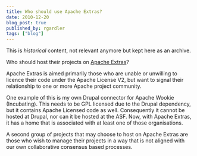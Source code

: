 ```yaml
---
title: Who should use Apache Extras?
date: 2010-12-20
blog_post: true
published_by: rgardler
tags: ["blog"]
---
```


<div class="historical">
This is <em>historical</em> content, not relevant anymore but kept here as an archive.
</div>

Who should host their projects on [Apache Extras](http://apache-extras.org/)?

Apache Extras is aimed primarily those who are unable or unwilling to licence their code under the Apache License V2,
but want to signal their relationship to one or more Apache project community.

One example of this is my own Drupal connector for Apache Wookie (Incubating). This needs to be GPL licensed due to the
Drupal dependency, but it contains Apache Licensed code as well. Consequently it cannot be hosted at Drupal, nor can it
be hosted at the ASF. Now, with Apache Extras, it has a home that is associated with at least one of those
organisations.

A second group of projects that may choose to host on Apache Extras are those who wish to manage their projects in a way
that is not aligned with our own collaborative consensus based processes.
